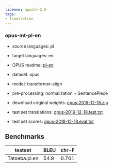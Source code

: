 ```yaml
---
license: apache-2.0
tags:
- translation
---
```


### opus-mt-pl-en

* source languages: pl
* target languages: en
*  OPUS readme: [pl-en](https://github.com/Helsinki-NLP/OPUS-MT-train/blob/master/models/pl-en/README.md)

*  dataset: opus
* model: transformer-align
* pre-processing: normalization + SentencePiece
* download original weights: [opus-2019-12-18.zip](https://object.pouta.csc.fi/OPUS-MT-models/pl-en/opus-2019-12-18.zip)
* test set translations: [opus-2019-12-18.test.txt](https://object.pouta.csc.fi/OPUS-MT-models/pl-en/opus-2019-12-18.test.txt)
* test set scores: [opus-2019-12-18.eval.txt](https://object.pouta.csc.fi/OPUS-MT-models/pl-en/opus-2019-12-18.eval.txt)

## Benchmarks

| testset               | BLEU  | chr-F |
|-----------------------|-------|-------|
| Tatoeba.pl.en 	| 54.9 	| 0.701 |

